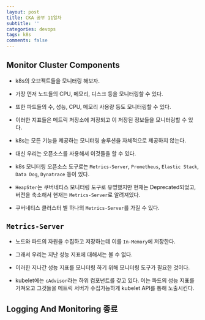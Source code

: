 ```yaml
---
layout: post
title: CKA 공부 11일차
subtitle: ''
categories: devops
tags: k8s
comments: false
---
```


## Monitor Cluster Components

- k8s의 오브젝트들을 모니터링 해보자.

- 가장 먼저 노드들의 CPU, 메모리, 디스크 등을 모니터링할 수 있다.

- 또한 파드들의 수, 성능, CPU, 메모리 사용량 등도 모니터링할 수 있다.

- 이러한 지표들은 메트릭 저장소에 저장되고 이 저장된 정보들을 모니터링할 수 있다.

- k8s는 모든 기능을 제공하는 모니터링 솔루션을 자체적으로 제공하지 않는다.

- 대신 우리는 오픈소스를 사용해서 이것들을 할 수 있다.

- k8s 모니터링 오픈소스 도구로는 `Metrics-Server`, `Prometheus`, `Elastic Stack`, `Data Dog`, `Dynatrace` 등이 있다.

- `HeapSter`는 쿠버네티스 모니터링 도구로 유명했지만 현재는 Deprecated되었고, 버전을 축소해서 현재는 `Metrics-Server`로 알려져있다.

- 쿠버네티스 클러스터 별 하나의 `Metrics-Server`를 가질 수 있다.

## `Metrics-Server`

- 노드와 파드의 자원을 수집하고 저장하는데 이를 `In-Memory`에 저장한다.

- 그래서 우리는 지난 성능 지표에 대해서는 볼 수 없다.

- 이러한 지나간 성능 지표를 모니터링 하기 위해 모니터링 도구가 필요한 것이다.

- kubelet에는 `cAdvisor`라는 하위 컴포넌트를 갖고 있다. 이는 파드의 성능 지표를 가져오고 그것들을 메트릭 서버가 수집가능하게 kubelet API를 통해 노출시킨다.

## Logging And Monitoring 종료
